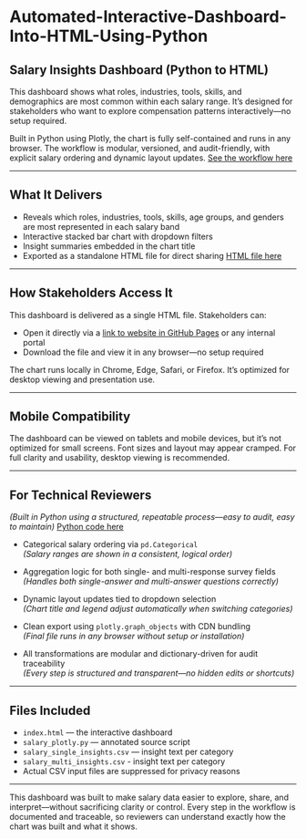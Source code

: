 # Automated-Interactive-Dashboard-Into-HTML-Using-Python
## Salary Insights Dashboard (Python to HTML)

This dashboard shows what roles, industries, tools, skills, and demographics are most common within each salary range. It’s designed for stakeholders who want to explore compensation patterns interactively—no setup required.

Built in Python using Plotly, the chart is fully self-contained and runs in any browser. The workflow is modular, versioned, and audit-friendly, with explicit salary ordering and dynamic layout updates.  [See the workflow here](workflow_diagram_plotly.txt)

---

## What It Delivers

- Reveals which roles, industries, tools, skills, age groups, and genders are most represented in each salary band  
- Interactive stacked bar chart with dropdown filters  
- Insight summaries embedded in the chart title  
- Exported as a standalone HTML file for direct sharing [HTML file here](docs/index.html)

---

## How Stakeholders Access It

This dashboard is delivered as a single HTML file. Stakeholders can:

- Open it directly via a [link to website in GitHub Pages](https://sandygcabanes.github.io/Automated-Interactive-Dashboard-Into-HTML-Using-Python/) or any internal portal  
- Download the file and view it in any browser—no setup required  

The chart runs locally in Chrome, Edge, Safari, or Firefox. It’s optimized for desktop viewing and presentation use.

---

## Mobile Compatibility

The dashboard can be viewed on tablets and mobile devices, but it’s not optimized for small screens. Font sizes and layout may appear cramped. For full clarity and usability, desktop viewing is recommended.

---

## For Technical Reviewers  
*(Built in Python using a structured, repeatable process—easy to audit, easy to maintain)*
[Python code here](plotly_salary.py)

- Categorical salary ordering via `pd.Categorical`  
  *(Salary ranges are shown in a consistent, logical order)*

- Aggregation logic for both single- and multi-response survey fields  
  *(Handles both single-answer and multi-answer questions correctly)*

- Dynamic layout updates tied to dropdown selection  
  *(Chart title and legend adjust automatically when switching categories)*

- Clean export using `plotly.graph_objects` with CDN bundling  
  *(Final file runs in any browser without setup or installation)*

- All transformations are modular and dictionary-driven for audit traceability  
  *(Every step is structured and transparent—no hidden edits or shortcuts)*

---

## Files Included

- `index.html` — the interactive dashboard  
- `salary_plotly.py` — annotated source script  
- `salary_single_insights.csv` — insight text per category
- `salary_multi_insights.csv` - insight text per category
-  Actual CSV input files are suppressed for privacy reasons 

---

This dashboard was built to make salary data easier to explore, share, and interpret—without sacrificing clarity or control. Every step in the workflow is documented and traceable, so reviewers can understand exactly how the chart was built and what it shows.
